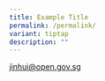 ```yaml
---
title: Example Title
permalink: /permalink/
variant: tiptap
description: ""
---
```

<p><a href="mailto:jinhui@open.gov.sg" rel="noopener noreferrer nofollow" target="_blank">jinhui@open.gov.sg</a> 
</p>